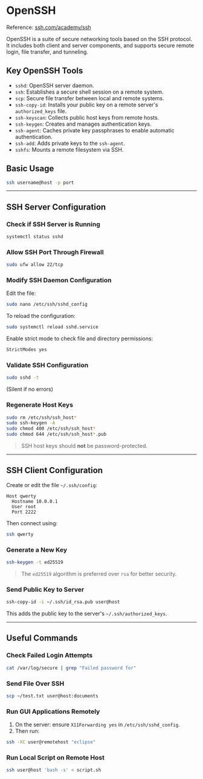 # OpenSSH

Reference: [ssh.com/academy/ssh](https://www.ssh.com/academy/ssh)

OpenSSH is a suite of secure networking tools based on the SSH protocol. It includes both client and server components,
and supports secure remote login, file transfer, and tunneling.

## Key OpenSSH Tools

- `sshd`: OpenSSH server daemon.
- `ssh`: Establishes a secure shell session on a remote system.
- `scp`: Secure file transfer between local and remote systems.
- `ssh-copy-id`: Installs your public key on a remote server's `authorized_keys` file.
- `ssh-keyscan`: Collects public host keys from remote hosts.
- `ssh-keygen`: Creates and manages authentication keys.
- `ssh-agent`: Caches private key passphrases to enable automatic authentication.
- `ssh-add`: Adds private keys to the `ssh-agent`.
- `sshfs`: Mounts a remote filesystem via SSH.

## Basic Usage

```bash
ssh username@host -p port
````

---

## SSH Server Configuration

### Check if SSH Server is Running

```bash
systemctl status sshd
```

### Allow SSH Port Through Firewall

```bash
sudo ufw allow 22/tcp
```

### Modify SSH Daemon Configuration

Edit the file:

```bash
sudo nano /etc/ssh/sshd_config
```

To reload the configuration:

```bash
sudo systemctl reload sshd.service
```

Enable strict mode to check file and directory permissions:

```bash
StrictModes yes
```

### Validate SSH Configuration

```bash
sudo sshd -t
```

(Silent if no errors)

### Regenerate Host Keys

```bash
sudo rm /etc/ssh/ssh_host*
sudo ssh-keygen -A
sudo chmod 400 /etc/ssh/ssh_host*
sudo chmod 644 /etc/ssh/ssh_host*.pub
```

> SSH host keys should **not** be password-protected.

---

## SSH Client Configuration

Create or edit the file `~/.ssh/config`:

```text
Host qwerty
  Hostname 10.0.0.1
  User root
  Port 2222
```

Then connect using:

```bash
ssh qwerty
```

### Generate a New Key

```bash
ssh-keygen -t ed25519
```

> The `ed25519` algorithm is preferred over `rsa` for better security.

### Send Public Key to Server

```bash
ssh-copy-id -i ~/.ssh/id_rsa.pub user@host
```

This adds the public key to the server's `~/.ssh/authorized_keys`.

---

## Useful Commands

### Check Failed Login Attempts

```bash
cat /var/log/secure | grep "Failed password for"
```

### Send File Over SSH

```bash
scp ~/test.txt user@host:documents
```

### Run GUI Applications Remotely

1. On the server: ensure `X11Forwarding yes` in `/etc/ssh/sshd_config`.
2. Then run:

```bash
ssh -XC user@remotehost "eclipse"
```

### Run Local Script on Remote Host

```bash
ssh user@host 'bash -s' < script.sh
```
